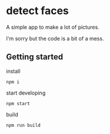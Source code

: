 # detect faces

A simple app to make a lot of pictures.

I'm sorry but the code is a bit of a mess. 

## Getting started

install

`npm i`

start developing

`npm start`

build

`npm run build`
